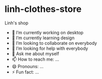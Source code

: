 # linh-clothes-store
Linh's shop
- 🔭 I’m currently working on desktop
- 🌱 I’m currently learning design
- 👯 I’m looking to collaborate on everybody
- 🤔 I’m looking for help with everybody
- 💬 Ask me about myself
- 📫 How to reach me: ...
- 😄 Pronouns: ...
- ⚡ Fun fact: ...
